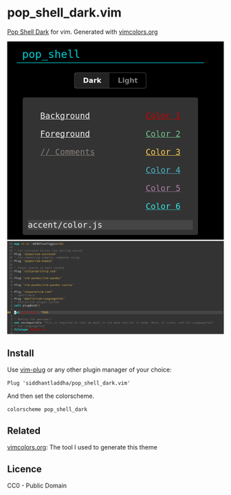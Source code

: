 # pop_shell_dark.vim

[Pop Shell Dark](https://github.com/siddhantladdha/pop_shell_dark) for vim. Generated with [vimcolors.org](https://vimcolors.org) 

![screenshot1](./1.png)
![screenshot2](./2.png)


## Install

Use [vim-plug](https://github.com/junegunn/vim-plug) or any other plugin manager of your choice:

```viml
Plug 'siddhantladdha/pop_shell_dark.vim'
```

And then set the colorscheme.

```viml
colorscheme pop_shell_dark
```

## Related

[vimcolors.org](https://vimcolors.org): The tool I used to generate this theme

## Licence

CC0 - Public Domain
